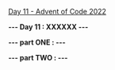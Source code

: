 [Day 11 - Advent of Code 2022](https://adventofcode.com/2022/day/11)

**--- Day 11 : XXXXXX ---**

**--- part ONE : ---**

**--- part TWO : ---**

